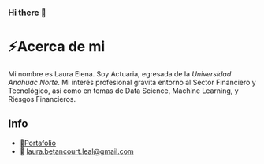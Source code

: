 ### Hi there 👋

<!--
**LaurieBetancourt/LaurieBetancourt** is a ✨ _special_ ✨ repository because its `README.md` (this file) appears on your GitHub profile.

Here are some ideas to get you started:

- 🔭 I’m currently working on ...
- 🌱 I’m currently learning ...
- 👯 I’m looking to collaborate on ...
- 🤔 I’m looking for help with ...
- 💬 Ask me about ...
- 📫 How to reach me: ...
- 😄 Pronouns: ...
- ⚡ Fun fact: ...
-->
# ⚡Acerca de mi 

Mi nombre es Laura Elena. Soy Actuaria, egresada de la 
*Universidad Anáhuac Norte*. Mi interés profesional gravita 
entorno al Sector Financiero y Tecnológico, así como en 
temas de Data Science, Machine Learning, y Riesgos Financieros.



## Info

- 💼[Portafolio](https://laurabetancourt.notion.site/Portafolio-7200b6313a024491809be009f5b1932a)
- 📧 laura.betancourt.leal@gmail.com 
